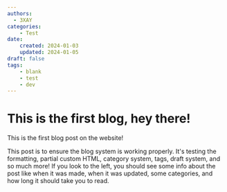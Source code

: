 ```yaml
---
authors:
  - 3XAY
categories:
    - Test
date:
    created: 2024-01-03
    updated: 2024-01-05
draft: false
tags:
    - blank
    - test
    - dev
---
```


# This is the first blog, hey there!
This is the first blog post on the website!
<!-- more -->
This post is to ensure the blog system is working properly.
It's testing the formatting, partial custom HTML, category system, tags, draft system, and so much more!
If you look to the left, you should see some info about the post like when it was made, when it was updated, some categories, and how long it should take you to read.
